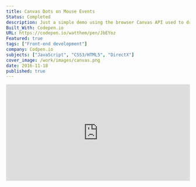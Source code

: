```yaml
---
title: Canvas Dots on Mouse Events
Status: Completed
description: Just a simple demo using the browser Canvas API used to draw graphics on a web page via JavaScript. Dots are created and highlighted by interacting with mouse (or touch) events.
Built_With: Codepen.io
URL: https://codepen.io/watthem/pen/JbEYoz
Featured: true
tags: ["Front-end development"]
company: Codpen.io
subjects: ["JavaScript", "CSS3/HTML5", "DirectX"]
cover_image: /work/images/canvas.png
date: 2016-11-18
published: true
---
```


<iframe height="265" style="width: 100%;" scrolling="no" title="Catch the dots" src="https://codepen.io/watthem/embed/JbEYoz?height=265&theme-id=dark&default-tab=result" frameborder="no" allowtransparency="true" allowfullscreen="true">
  See the Pen <a href='https://codepen.io/watthem/pen/JbEYoz'>Catch the dots</a> by Matthew Hendricks
  (<a href='https://codepen.io/watthem'>@watthem</a>) on <a href='https://codepen.io'>CodePen</a>.
</iframe>
